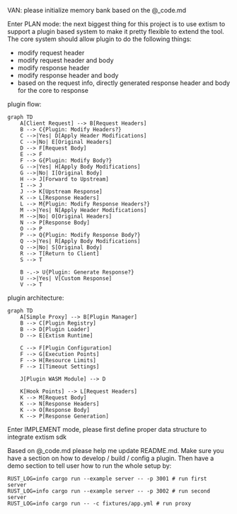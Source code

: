 VAN: please initialize memory bank based on the @_code.md


Enter PLAN mode: the next biggest thing for this project is to use extism to support a plugin based system to make it pretty flexible to extend the tool. The core system should allow plugin to do the following things:
- modify request header
- modify request header and body
- modify response header
- modify response header and body
- based on the request info, directly generated response header and body for the core to response

plugin flow:

```mermaid
graph TD
    A[Client Request] --> B[Request Headers]
    B --> C{Plugin: Modify Headers?}
    C -->|Yes| D[Apply Header Modifications]
    C -->|No| E[Original Headers]
    D --> F[Request Body]
    E --> F
    F --> G{Plugin: Modify Body?}
    G -->|Yes| H[Apply Body Modifications]
    G -->|No| I[Original Body]
    H --> J[Forward to Upstream]
    I --> J
    J --> K[Upstream Response]
    K --> L[Response Headers]
    L --> M{Plugin: Modify Response Headers?}
    M -->|Yes| N[Apply Header Modifications]
    M -->|No| O[Original Headers]
    N --> P[Response Body]
    O --> P
    P --> Q{Plugin: Modify Response Body?}
    Q -->|Yes| R[Apply Body Modifications]
    Q -->|No| S[Original Body]
    R --> T[Return to Client]
    S --> T

    B -.-> U{Plugin: Generate Response?}
    U -->|Yes| V[Custom Response]
    V --> T
```

plugin architecture:

```mermaid
graph TD
    A[Simple Proxy] --> B[Plugin Manager]
    B --> C[Plugin Registry]
    B --> D[Plugin Loader]
    D --> E[Extism Runtime]

    C --> F[Plugin Configuration]
    F --> G[Execution Points]
    F --> H[Resource Limits]
    F --> I[Timeout Settings]

    J[Plugin WASM Module] --> D

    K[Hook Points] --> L[Request Headers]
    K --> M[Request Body]
    K --> N[Response Headers]
    K --> O[Response Body]
    K --> P[Response Generation]
```


Enter IMPLEMENT mode, please first define proper data structure to integrate extism sdk


Based on @_code.md please help me update README.md. Make sure you have a section on how to develop / build / config a plugin. Then have a demo section to tell user how to run the whole setup by:

```
RUST_LOG=info cargo run --example server -- -p 3001 # run first  server
RUST_LOG=info cargo run --example server -- -p 3002 # run second server
RUST_LOG=info cargo run -- -c fixtures/app.yml # run proxy
```
